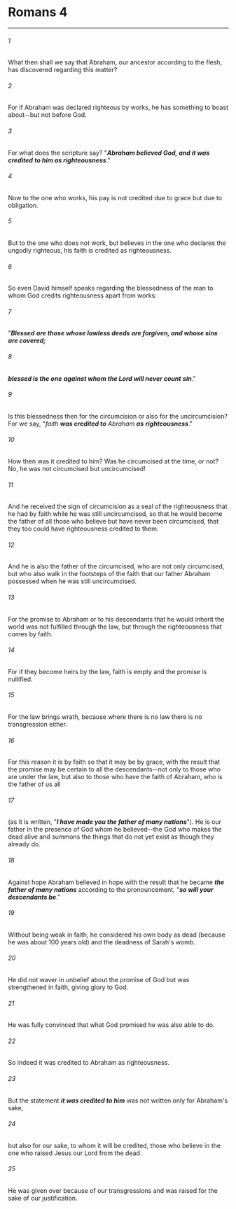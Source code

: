# Romans 4
***



###### 1 
What then shall we say that Abraham, our ancestor according to the flesh, has discovered regarding this matter? 

###### 2 
For if Abraham was declared righteous by works, he has something to boast about--but not before God. 

###### 3 
For what does the scripture say? "**_Abraham believed God, and it was credited_** **_to him as righteousness_**." 

###### 4 
Now to the one who works, his pay is not credited due to grace but due to obligation. 

###### 5 
But to the one who does not work, but believes in the one who declares the ungodly righteous, his faith is credited as righteousness. 

###### 6 
So even David himself speaks regarding the blessedness of the man to whom God credits righteousness apart from works: 

###### 7 
"**_Blessed_** **_are those whose lawless deeds are forgiven, and whose sins are covered;_** 

###### 8 
**_blessed is the one_** **_against whom the Lord will never count_** **_sin_**." 

###### 9 
Is this blessedness then for the circumcision or also for the uncircumcision? For we say, "_faith **was credited to** Abraham **as** **righteousness**_." 

###### 10 
How then was it credited to him? Was he circumcised at the time, or not? No, he was not circumcised but uncircumcised! 

###### 11 
And he received the sign of circumcision as a seal of the righteousness that he had by faith while he was still uncircumcised, so that he would become the father of all those who believe but have never been circumcised, that they too could have righteousness credited to them. 

###### 12 
And he is also the father of the circumcised, who are not only circumcised, but who also walk in the footsteps of the faith that our father Abraham possessed when he was still uncircumcised. 

###### 13 
For the promise to Abraham or to his descendants that he would inherit the world was not fulfilled through the law, but through the righteousness that comes by faith. 

###### 14 
For if they become heirs by the law, faith is empty and the promise is nullified. 

###### 15 
For the law brings wrath, because where there is no law there is no transgression either. 

###### 16 
For this reason it is by faith so that it may be by grace, with the result that the promise may be certain to all the descendants--not only to those who are under the law, but also to those who have the faith of Abraham, who is the father of us all 

###### 17 
(as it is written, "**_I have made you the father of many nations_**"). He is our father in the presence of God whom he believed--the God who makes the dead alive and summons the things that do not yet exist as though they already do. 

###### 18 
Against hope Abraham believed in hope with the result that he became **_the father of many nations_** according to the pronouncement, "**_so will your descendants be_**." 

###### 19 
Without being weak in faith, he considered his own body as dead (because he was about 100 years old) and the deadness of Sarah's womb. 

###### 20 
He did not waver in unbelief about the promise of God but was strengthened in faith, giving glory to God. 

###### 21 
He was fully convinced that what God promised he was also able to do. 

###### 22 
So indeed it was credited to Abraham as righteousness. 

###### 23 
But the statement **_it was credited to him_** was not written only for Abraham's sake, 

###### 24 
but also for our sake, to whom it will be credited, those who believe in the one who raised Jesus our Lord from the dead. 

###### 25 
He was given over because of our transgressions and was raised for the sake of our justification.
